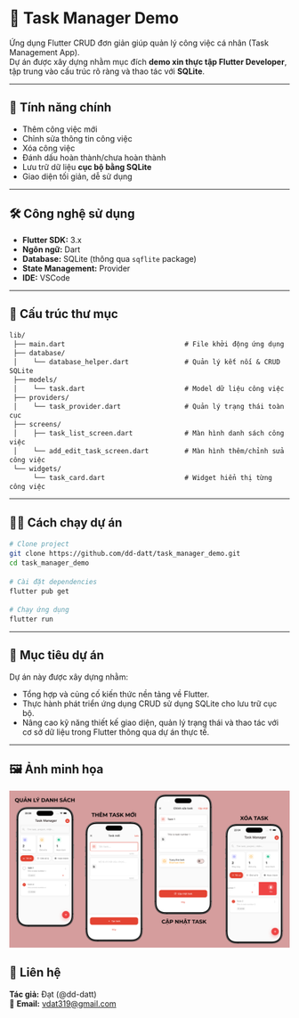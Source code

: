 # 🧩 Task Manager Demo

Ứng dụng Flutter CRUD đơn giản giúp quản lý công việc cá nhân (Task Management App).  
Dự án được xây dựng nhằm mục đích **demo xin thực tập Flutter Developer**, tập trung vào cấu trúc rõ ràng và thao tác với **SQLite**.

---

## 🚀 Tính năng chính

- Thêm công việc mới
- Chỉnh sửa thông tin công việc
- Xóa công việc
- Đánh dấu hoàn thành/chưa hoàn thành
- Lưu trữ dữ liệu **cục bộ bằng SQLite**
- Giao diện tối giản, dễ sử dụng

---

## 🛠️ Công nghệ sử dụng

- **Flutter SDK:** 3.x
- **Ngôn ngữ:** Dart
- **Database:** SQLite (thông qua `sqflite` package)
- **State Management:** Provider
- **IDE:** VSCode

---

## 📂 Cấu trúc thư mục

```plaintext
lib/
 ├── main.dart                              # File khởi động ứng dụng
 ├── database/
 │    └── database_helper.dart              # Quản lý kết nối & CRUD SQLite
 ├── models/
 │    └── task.dart                         # Model dữ liệu công việc
 ├── providers/
 │    └── task_provider.dart                # Quản lý trạng thái toàn cục
 ├── screens/
 │    ├── task_list_screen.dart             # Màn hình danh sách công việc
 │    └── add_edit_task_screen.dart         # Màn hình thêm/chỉnh sửa công việc
 └── widgets/
      └── task_card.dart                    # Widget hiển thị từng công việc
```

---

## 🧑‍💻 Cách chạy dự án

```bash
# Clone project
git clone https://github.com/dd-datt/task_manager_demo.git
cd task_manager_demo

# Cài đặt dependencies
flutter pub get

# Chạy ứng dụng
flutter run
```

---

## 🎯 Mục tiêu dự án

Dự án này được xây dựng nhằm:

- Tổng hợp và củng cố kiến thức nền tảng về Flutter.
- Thực hành phát triển ứng dụng CRUD sử dụng SQLite cho lưu trữ cục bộ.
- Nâng cao kỹ năng thiết kế giao diện, quản lý trạng thái và thao tác với cơ sở dữ liệu trong Flutter thông qua dự án thực tế.

---

## 🖼️ Ảnh minh họa

![Tên ảnh](images_demo/Figma_CRUD.png)

## 📧 Liên hệ

**Tác giả:** Đạt (@dd-datt)  
📩 **Email:** <vdat319@gmail.com>
